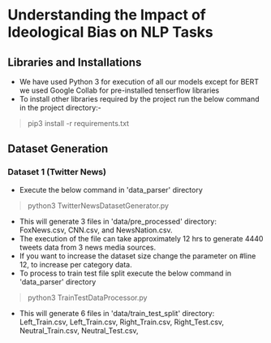 # Understanding the Impact of Ideological Bias on NLP Tasks
## Libraries and Installations
 - We have used Python 3 for execution of all our models except for BERT we used Google Collab for pre-installed tenserflow libraries
 - To install other libraries required by the project run the below command in the project directory:-
> pip3 install -r requirements.txt

## Dataset Generation
### Dataset 1 (Twitter News)
 - Execute the below command in 'data_parser' directory
> python3 TwitterNewsDatasetGenerator.py
 - This will generate 3 files in 'data/pre_processed' directory: FoxNews.csv, CNN.csv, and NewsNation.csv.
 - The execution of the file can take approximately 12 hrs to generate 4440 tweets data from 3 news media sources.
 - If you want to increase the dataset size change the parameter on #line 12, to increase per category data.
 - To process to train test file split execute the below command in 'data_parser' directory
> python3 TrainTestDataProcessor.py
 - This will generate 6 files in 'data/train_test_split' directory: Left_Train.csv, Left_Train.csv, Right_Train.csv, Right_Test.csv, Neutral_Train.csv, Neutral_Test.csv, 
